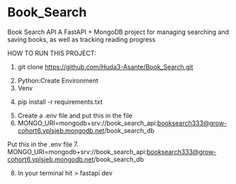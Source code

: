 # Book_Search
Book Search API 
A FastAPI + MongoDB project for managing searching and saving books, as well as tracking reading progress

HOW TO RUN THIS PROJECT:
<!-- Clone/download project -->
1. git clone <https://github.com/Huda3-Asante/Book_Search.git>

<!-- Set up virtual environment -->
2. Python:Create Environment
3. Venv

<!-- Install dependencies (pip install -r requirements.txt) -->
4. pip install -r requirements.txt

<!-- Set environment variables (e.g., .env file for Mongo URI) -->
5. Create a .env file and put this in the file
6. MONGO_URI=mongodb+srv://book_search_api:booksearch333@grow-cohort6.vplsjeb.mongodb.net/book_search_db

<!-- Run the app with uvicorn main:app --reload -->
Put this in the .env file
7. MONGO_URI=mongodb+srv://book_search_api:booksearch333@grow-cohort6.vplsjeb.mongodb.net/book_search_db

<!-- Open docs -->
8. In your terminal hit > fastapi dev
